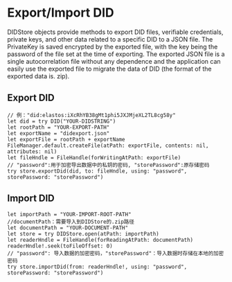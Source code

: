 # Export/Import DID

DIDStore objects provide methods to export DID files, verifiable credentials, private keys, and other data related to a specific DID to a JSON file. The PrivateKey is saved encrypted by the exported file, with the key being the password of the file set at the time of exporting. The exported JSON file is a single autocorrelation file without any dependence and the application can easily use the exported file to migrate the data of DID (the format of the exported data is. zip).

## Export DID

```
// 例："did:elastos:iXcRhYB38gMt1phi5JXJMjeXL2TL8cg58y"
let did = try DID("YOUR-DIDSTRING")
let rootPath = "YOUR-EXPORT-PATH"
let exportName = "didexport.json"
let exportFile = rootPath + exportName
FileManager.default.createFile(atPath: exportFile, contents: nil, attributes: nil)
let fileHndle = FileHandle(forWritingAtPath: exportFile)
// "password":用于加密导出数据中的私钥的密码, "storePassword":原存储密码
try store.exportDid(did, to: fileHndle, using: "password", storePassword: "storePassword")
```

## Import DID

```
let importPath = "YOUR-IMPORT-ROOT-PATH"
//documentPath：需要导入到DIDStore的.zip路径
let documentPath = "YOUR-DOCUMENT-PATH"
let store = try DIDStore.open(atPath: importPath)
let readerHndle = FileHandle(forReadingAtPath: documentPath)
readerHndle!.seek(toFileOffset: 0)
// "password": 导入数据的加密密码，"storePassword"：导入数据时存储在本地的加密密码
try store.importDid(from: readerHndle!, using: "password", storePassword: "storePassword")
```
